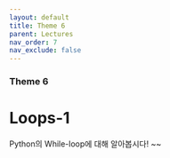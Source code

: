 ```yaml
---
layout: default
title: Theme 6
parent: Lectures
nav_order: 7
nav_exclude: false
---
```

### Theme 6
# Loops-1
Python의 While-loop에 대해 알아봅시다! ~~